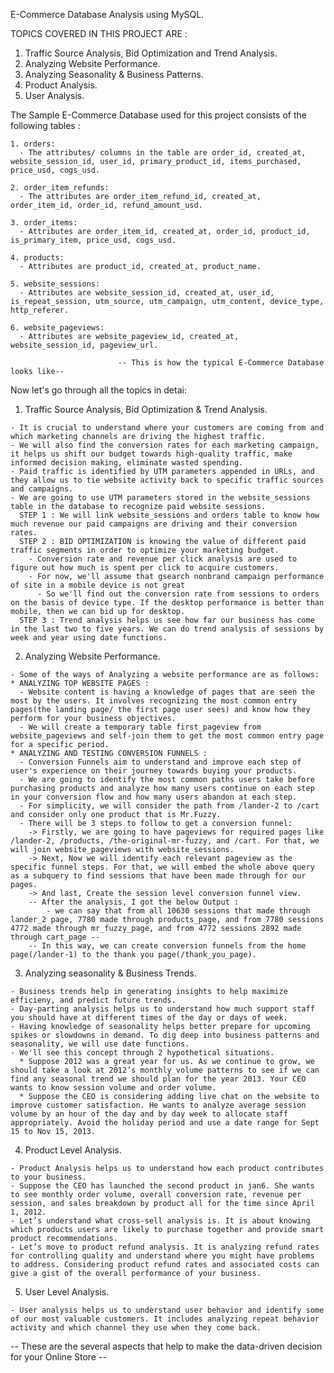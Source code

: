 E-Commerce Database Analysis using MySQL.

TOPICS COVERED IN THIS PROJECT ARE :
  1. Traffic Source Analysis, Bid Optimization and Trend Analysis.
  2. Analyzing Website Performance.
  3. Analyzing Seasonality & Business Patterns.
  4. Product Analysis.
  5. User Analysis.
  
  The Sample E-Commerce Database used for this project consists of the following tables :
  
    1. orders: 
      - The attributes/ columns in the table are order_id, created_at, website_session_id, user_id, primary_product_id, items_purchased, price_usd, cogs_usd.
      
    2. order_item_refunds: 
      - The attributes are order_item_refund_id, created_at, order_item_id, order_id, refund_amount_usd.
      
    3. order_items: 
      - Attributes are order_item_id, created_at, order_id, product_id, is_primary_item, price_usd, cogs_usd.
      
    4. products: 
      - Attributes are product_id, created_at, product_name.
      
    5. website_sessions: 
      - Attributes are website_session_id, created_at, user_id, is_repeat_session, utm_source, utm_campaign, utm_content, device_type, http_referer.
      
    6. website_pageviews:
      - Attributes are website_pageview_id, created_at, website_session_id, pageview_url.
      
                            -- This is how the typical E-Commerce Database looks like--  
                          
Now let's go through all the topics in detai:

  1. Traffic Source Analysis, Bid Optimization & Trend Analysis.
  
    - It is crucial to understand where your customers are coming from and which marketing channels are driving the highest traffic.
    - We will also find the conversion rates for each marketing campaign, it helps us shift our budget towards high-quality traffic, make informed decision making, eliminate wasted spending.
    - Paid traffic is identified by UTM parameters appended in URLs, and they allow us to tie website activity back to specific traffic sources and campaigns.
    - We are going to use UTM parameters stored in the website_sessions table in the database to recognize paid website sessions.
      STEP 1 : We will link website_sessions and orders table to know how much revenue our paid campaigns are driving and their conversion rates.
      STEP 2 : BID OPTIMIZATION is knowing the value of different paid traffic segments in order to optimize your marketing budget.
        - Conversion rate and revenue per click analysis are used to figure out how much is spent per click to acquire customers.
        - For now, we'll assume that gsearch nonbrand campaign performance of site in a mobile device is not great
          - So we'll find out the conversion rate from sessions to orders on the basis of device type. If the desktop performance is better than mobile, then we can bid up for desktop.
      STEP 3 : Trend analysis helps us see how far our business has come in the last two to five years. We can do trend analysis of sessions by week and year using date functions.

  2. Analyzing Website Performance.
  
    - Some of the ways of Analyzing a website performance are as follows:
    * ANALYZING TOP WEBSITE PAGES :
      - Website content is having a knowledge of pages that are seen the most by the users. It involves recognizing the most common entry pages(the landing page/ the first page user sees) and know how they perform for your business objectives.
      - We will create a temporary table first_pageview from website_pageviews and self-join them to get the most common entry page for a specific period.
    * ANALYZING AND TESTING CONVERSION FUNNELS :
      - Conversion Funnels aim to understand and improve each step of user's experience on their journey towards buying your products.
      - We are going to identify the most common paths users take before purchasing products and analyze how many users continue on each step in your conversion flow and how many users abandon at each step.
      - For simplicity, we will consider the path from /lander-2 to /cart and consider only one product that is Mr.Fuzzy.
      - There will be 3 steps to follow to get a conversion funnel:
        -> Firstly, we are going to have pageviews for required pages like /lander-2, /products, /the-original-mr-fuzzy, and /cart. For that, we will join website_pageviews with website_sessions.
        -> Next, Now we will identify each relevant pageview as the specific funnel steps. For that, we will embed the whole above query as a subquery to find sessions that have been made through for our pages.
        -> And last, Create the session level conversion funnel view.
        -- After the analysis, I got the below Output : 
            - we can say that from all 10630 sessions that made through lander_2 page, 7780 made through products_page, and from 7780 sessions 4772 made through mr_fuzzy_page, and from 4772 sessions 2892 made through cart_page --
        -- In this way, we can create conversion funnels from the home page(/lander-1) to the thank you page(/thank_you_page).
        
  3. Analyzing seasonality & Business Trends.
  
    - Business trends help in generating insights to help maximize efficieny, and predict future trends. 
    - Day-parting analysis helps us to understand how much support staff you should have at different times of the day or days of week.
    - Having knowledge of seasonality helps better prepare for upcoming spikes or slowdowns in demand. To dig deep into business patterns and seasonality, we will use date functions.
    - We'll see this concept through 2 hypothetical situations.
      * Suppose 2012 was a great year for us. As we continue to grow, we should take a look at 2012’s monthly volume patterns to see if we can find any seasonal trend we should plan for the year 2013. Your CEO wants to know session volume and order volume.
      * Suppose the CEO is considering adding live chat on the website to improve customer satisfaction. He wants to analyze average session volume by an hour of the day and by day week to allocate staff appropriately. Avoid the holiday period and use a date range for Sept 15 to Nov 15, 2013.

  4. Product Level Analysis.
    
    - Product Analysis helps us to understand how each product contributes to your business.
    - Suppose the CEO has launched the second product in jan6. She wants to see monthly order volume, overall conversion rate, revenue per session, and sales breakdown by product all for the time since April 1, 2012.
    - Let’s understand what cross-sell analysis is. It is about knowing which products users are likely to purchase together and provide smart product recommendations.
    - Let’s move to product refund analysis. It is analyzing refund rates for controlling quality and understand where you might have problems to address. Considering product refund rates and associated costs can give a gist of the overall performance of your business.
    
  5. User Level Analysis.
 
    - User analysis helps us to understand user behavior and identify some of our most valuable customers. It includes analyzing repeat behavior activity and which channel they use when they come back. 

-- These are the several aspects that help to make the data-driven decision for your Online Store --
